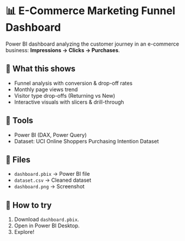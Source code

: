 # 📊 E-Commerce Marketing Funnel Dashboard

Power BI dashboard analyzing the customer journey in an e-commerce business: **Impressions → Clicks → Purchases**.  

## 🔹 What this shows
- Funnel analysis with conversion & drop-off rates  
- Monthly page views trend  
- Visitor type drop-offs (Returning vs New)  
- Interactive visuals with slicers & drill-through  

## 🔧 Tools
- Power BI (DAX, Power Query)  
- Dataset: UCI Online Shoppers Purchasing Intention Dataset  


## 📂 Files
- `dashboard.pbix` → Power BI file  
- `dataset.csv` → Cleaned dataset  
- `dashboard.png` → Screenshot  

## 🚀 How to try
1. Download `dashboard.pbix`.  
2. Open in Power BI Desktop.  
3. Explore!  

